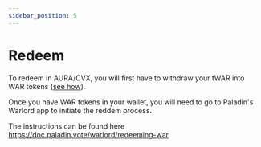 ```yaml
---
sidebar_position: 5
---
```


# Redeem

To redeem in AURA/CVX, you will first have to withdraw your tWAR into WAR tokens ([see how](withdraw.md)).

Once you have WAR tokens in your wallet, you will need to go to Paladin's Warlord app to initiate the reddem process.

The instructions can be found here <https://doc.paladin.vote/warlord/redeeming-war>
